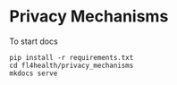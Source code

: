 # Privacy Mechanisms

To start docs
```
pip install -r requirements.txt
cd fl4health/privacy_mechanisms
mkdocs serve
```
